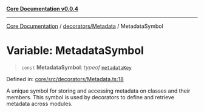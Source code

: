 [**Core Documentation v0.0.4**](../../../README.md)

***

[Core Documentation](../../../modules.md) / [decorators/Metadata](../README.md) / MetadataSymbol

# Variable: MetadataSymbol

> `const` **MetadataSymbol**: *typeof* [`metadataKey`](metadataKey.md)

Defined in: [core/src/decorators/Metadata.ts:18](https://github.com/stonemjs/core/blob/e4675fc5d1a8e120fdb4d54e226a2496fdda3681/src/decorators/Metadata.ts#L18)

A unique symbol for storing and accessing metadata on classes and their members.
This symbol is used by decorators to define and retrieve metadata across modules.
